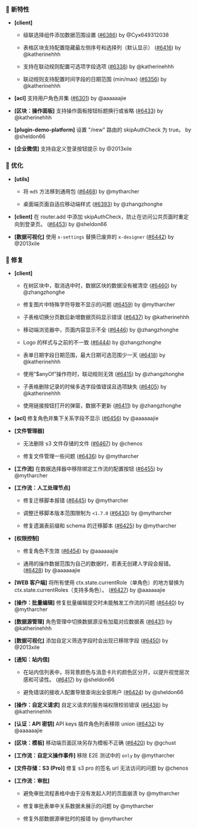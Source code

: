 ### 🎉 新特性

- **[client]**
  - 级联选择组件添加数据范围设置 ([#6386](https://github.com/nocobase/nocobase/pull/6386)) by @Cyx649312038

  - 表格区块支持配置隐藏最左侧序号和选择列（默认显示） ([#6416](https://github.com/nocobase/nocobase/pull/6416)) by @katherinehhh

  - 支持在联动规则配置可选项字段选项 ([#6338](https://github.com/nocobase/nocobase/pull/6338)) by @katherinehhh

  - 联动规则支持配置时间字段的日期范围 (min/max) ([#6356](https://github.com/nocobase/nocobase/pull/6356)) by @katherinehhh

- **[acl]** 支持用户角色并集 ([#6301](https://github.com/nocobase/nocobase/pull/6301)) by @aaaaaajie

- **[区块：操作面板]** 支持操作面板按钮标题换行或省略 ([#6433](https://github.com/nocobase/nocobase/pull/6433)) by @katherinehhh

- **[plugin-demo-platform]** 设置 "/new" 路由的 skipAuthCheck 为 true。 by @sheldon66

- **[企业微信]** 支持自定义登录按钮提示 by @2013xile

### 🚀 优化

- **[utils]**
  - 将 `md5` 方法移到通用包 ([#6468](https://github.com/nocobase/nocobase/pull/6468)) by @mytharcher

  - 桌面端页面自适应移动端样式 ([#6393](https://github.com/nocobase/nocobase/pull/6393)) by @zhangzhonghe

- **[client]** 在 router.add 中添加 skipAuthCheck，防止在访问公共页面时重定向到登录页。 ([#6453](https://github.com/nocobase/nocobase/pull/6453)) by @sheldon66

- **[数据可视化]** 使用 `x-settings` 替换已废弃的 `x-designer` ([#6442](https://github.com/nocobase/nocobase/pull/6442)) by @2013xile

### 🐛 修复

- **[client]**
  - 在树区块中，取消选中时，数据区块的数据没有被清空 ([#6460](https://github.com/nocobase/nocobase/pull/6460)) by @zhangzhonghe

  - 修复图片中特殊字符导致不显示的问题 ([#6459](https://github.com/nocobase/nocobase/pull/6459)) by @mytharcher

  - 子表格切换分页数后新增数据页码显示错误 ([#6437](https://github.com/nocobase/nocobase/pull/6437)) by @katherinehhh

  - 移动端浏览器中，页面内容显示不全 ([#6446](https://github.com/nocobase/nocobase/pull/6446)) by @zhangzhonghe

  - Logo 的样式与之前的不一致 ([#6444](https://github.com/nocobase/nocobase/pull/6444)) by @zhangzhonghe

  - 表单日期字段日期范围，最大日期可选范围少一天 ([#6418](https://github.com/nocobase/nocobase/pull/6418)) by @katherinehhh

  - 使用“$anyOf”操作符时，联动规则无效 ([#6415](https://github.com/nocobase/nocobase/pull/6415)) by @zhangzhonghe

  - 子表格删除记录的时候多选字段值错误且选项缺失 ([#6405](https://github.com/nocobase/nocobase/pull/6405)) by @katherinehhh

  - 使用链接按钮打开的弹窗，数据不更新 ([#6411](https://github.com/nocobase/nocobase/pull/6411)) by @zhangzhonghe

- **[acl]** 修复角色并集下关系字段不显示 ([#6456](https://github.com/nocobase/nocobase/pull/6456)) by @aaaaaajie

- **[文件管理器]**
  - 无法删除 s3 文件存储的文件 ([#6467](https://github.com/nocobase/nocobase/pull/6467)) by @chenos

  - 修复文件管理一些问题 ([#6436](https://github.com/nocobase/nocobase/pull/6436)) by @mytharcher

- **[工作流]** 在数据选择器中移除绑定工作流的配置按钮 ([#6455](https://github.com/nocobase/nocobase/pull/6455)) by @mytharcher

- **[工作流：人工处理节点]**
  - 修复迁移脚本报错 ([#6445](https://github.com/nocobase/nocobase/pull/6445)) by @mytharcher

  - 调整迁移脚本版本范围限制为 `<1.7.0` ([#6430](https://github.com/nocobase/nocobase/pull/6430)) by @mytharcher

  - 修复遗漏表前缀和 schema 的迁移脚本 ([#6425](https://github.com/nocobase/nocobase/pull/6425)) by @mytharcher

- **[权限控制]**
  - 修复角色不生效 ([#6454](https://github.com/nocobase/nocobase/pull/6454)) by @aaaaaajie

  - 通用的操作数据范围为自己的数据时，若表无创建人字段会报错。 ([#6428](https://github.com/nocobase/nocobase/pull/6428)) by @aaaaaajie

- **[WEB 客户端]** 将所有使用 ctx.state.currentRole（单角色）的地方替换为 ctx.state.currentRoles（支持多角色）。 ([#6427](https://github.com/nocobase/nocobase/pull/6427)) by @aaaaaajie

- **[操作：批量编辑]** 修复批量编辑提交时未能触发工作流的问题 ([#6440](https://github.com/nocobase/nocobase/pull/6440)) by @mytharcher

- **[数据源管理]** 角色管理中切换数据源没有加载对应数据表 ([#6431](https://github.com/nocobase/nocobase/pull/6431)) by @katherinehhh

- **[数据可视化]** 添加自定义筛选字段时会出现已移除字段 ([#6450](https://github.com/nocobase/nocobase/pull/6450)) by @2013xile

- **[通知：站内信]**
  - 在站内信列表中，将背景颜色与消息卡片的颜色区分开，以提升视觉层次感和可读性。 ([#6417](https://github.com/nocobase/nocobase/pull/6417)) by @sheldon66

  - 避免错误的接收人配置导致查询出全部用户 ([#6424](https://github.com/nocobase/nocobase/pull/6424)) by @sheldon66

- **[操作：自定义请求]** 自定义请求的服务端权限校验错误 ([#6438](https://github.com/nocobase/nocobase/pull/6438)) by @katherinehhh

- **[认证：API 密钥]** API keys 插件角色列表移除 union ([#6432](https://github.com/nocobase/nocobase/pull/6432)) by @aaaaaajie

- **[区块：模板]** 移动端页面区块另存为模板不正确 ([#6420](https://github.com/nocobase/nocobase/pull/6420)) by @gchust

- **[工作流：自定义操作事件]** 移除 E2E 测试中的 `only` by @mytharcher

- **[文件存储：S3 (Pro)]** 修复 s3 pro 的签名 url 无法访问的问题 by @chenos

- **[工作流：审批]**
  - 避免审批流程表格中由于没有发起人时的页面崩溃 by @mytharcher

  - 修复审批表单中关系数据未展示的问题 by @mytharcher

  - 修复外部数据源审批时的报错 by @mytharcher

